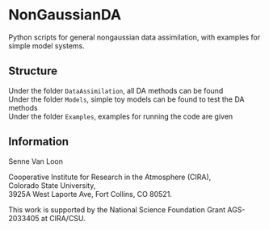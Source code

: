 # NonGaussianDA

Python scripts for general nongaussian data assimilation, with examples for simple model systems.

## Structure

Under the folder `DataAssimilation`, all DA methods can be found  
Under the folder `Models`, simple toy models can be found to test the DA methods  
Under the folder `Examples`, examples for running the code are given

## Information

Senne Van Loon

Cooperative Institute for Research in the Atmosphere (CIRA),  
Colorado State University,  
3925A West Laporte Ave, Fort Collins, CO 80521.  

This work is supported by the National Science Foundation Grant AGS-2033405 at CIRA/CSU.
